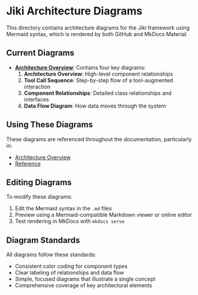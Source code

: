 # Jiki Architecture Diagrams

This directory contains architecture diagrams for the Jiki framework using Mermaid syntax, which is rendered by both GitHub and MkDocs Material.

## Current Diagrams

- **[Architecture Overview](architecture_overview.md)**: Contains four key diagrams:
  1. **Architecture Overview**: High-level component relationships
  2. **Tool Call Sequence**: Step-by-step flow of a tool-augmented interaction
  3. **Component Relationships**: Detailed class relationships and interfaces
  4. **Data Flow Diagram**: How data moves through the system

## Using These Diagrams

These diagrams are referenced throughout the documentation, particularly in:
- [Architecture Overview](../architecture_overview.md)
- [Reference](../reference.md)

## Editing Diagrams

To modify these diagrams:

1. Edit the Mermaid syntax in the `.md` files
2. Preview using a Mermaid-compatible Markdown viewer or online editor
3. Test rendering in MkDocs with `mkdocs serve`

## Diagram Standards

All diagrams follow these standards:
- Consistent color coding for component types
- Clear labeling of relationships and data flow
- Simple, focused diagrams that illustrate a single concept
- Comprehensive coverage of key architectural elements 